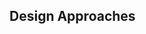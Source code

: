 <link rel="stylesheet" href="{{baseUrl}}/css/textbook.css">

<div class="website-content">

<div id="main">

## Design Approaches

<include src="../designApproaches/multilevelDesign/what/embed-inParent-printable.md" boilerplate />
<include src="../designApproaches/topDownBottomUp/what/embed-inParent-printable.md" boilerplate />
<include src="../designApproaches/agileDesign/what/embed-inParent-printable.md" boilerplate />

</div>

</div>
